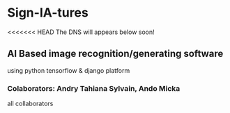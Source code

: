 # Sign-IA-tures
<<<<<<< HEAD
The DNS will appears below soon!

## AI Based image recognition/generating software
using python tensorflow & django platform

### Colaborators: Andry Tahiana Sylvain, Ando Micka
all collaborators